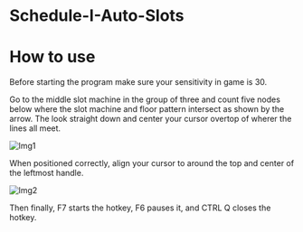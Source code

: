 # Schedule-I-Auto-Slots
<h1> How to use </h1>

Before starting the program make sure your sensitivity in game is 30.

Go to the middle slot machine in the group of three and count five nodes below where the slot machine and floor pattern intersect as shown by the arrow. The look straight down and center your cursor overtop of wherer the lines all meet.

![Img1](https://github.com/user-attachments/assets/8be0460b-e016-4fc8-b607-9dc097bc61cf)

When positioned correctly, align your cursor to around the top and center of the leftmost handle. 

![Img2](https://github.com/user-attachments/assets/acb1df93-8992-497f-ad94-672e6a9dac16)

Then finally, F7 starts the hotkey, F6 pauses it, and CTRL Q closes the hotkey.
